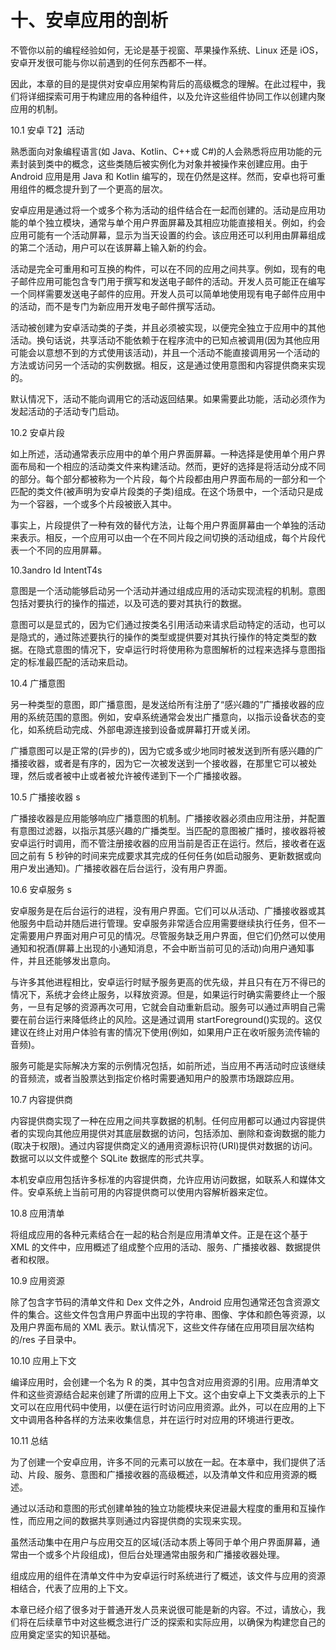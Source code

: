 # 十、安卓应用的剖析

不管你以前的编程经验如何，无论是基于视窗、苹果操作系统、Linux 还是 iOS，安卓开发很可能与你以前遇到的任何东西都不一样。

因此，本章的目的是提供对安卓应用架构背后的高级概念的理解。在此过程中，我们将详细探索可用于构建应用的各种组件，以及允许这些组件协同工作以创建内聚应用的机制。

10.1 安卓 T2】活动

熟悉面向对象编程语言(如 Java、Kotlin、C++或 C#)的人会熟悉将应用功能的元素封装到类中的概念，这些类随后被实例化为对象并被操作来创建应用。由于 Android 应用是用 Java 和 Kotlin 编写的，现在仍然是这样。然而，安卓也将可重用组件的概念提升到了一个更高的层次。

安卓应用是通过将一个或多个称为活动的组件结合在一起而创建的。活动是应用功能的单个独立模块，通常与单个用户界面屏幕及其相应功能直接相关。例如，约会应用可能有一个活动屏幕，显示为当天设置的约会。该应用还可以利用由屏幕组成的第二个活动，用户可以在该屏幕上输入新的约会。

活动是完全可重用和可互换的构件，可以在不同的应用之间共享。例如，现有的电子邮件应用可能包含专门用于撰写和发送电子邮件的活动。开发人员可能正在编写一个同样需要发送电子邮件的应用。开发人员可以简单地使用现有电子邮件应用中的活动，而不是专门为新应用开发电子邮件撰写活动。

活动被创建为安卓活动类的子类，并且必须被实现，以便完全独立于应用中的其他活动。换句话说，共享活动不能依赖于在程序流中的已知点被调用(因为其他应用可能会以意想不到的方式使用该活动)，并且一个活动不能直接调用另一个活动的方法或访问另一个活动的实例数据。相反，这是通过使用意图和内容提供商来实现的。

默认情况下，活动不能向调用它的活动返回结果。如果需要此功能，活动必须作为发起活动的子活动专门启动。

10.2 安卓片段

如上所述，活动通常表示应用中的单个用户界面屏幕。一种选择是使用单个用户界面布局和一个相应的活动类文件来构建活动。然而，更好的选择是将活动分成不同的部分。每个部分都被称为一个片段，每个片段都由用户界面布局的一部分和一个匹配的类文件(被声明为安卓片段类的子类)组成。在这个场景中，一个活动只是成为一个容器，一个或多个片段被嵌入其中。

事实上，片段提供了一种有效的替代方法，让每个用户界面屏幕由一个单独的活动来表示。相反，一个应用可以由一个在不同片段之间切换的活动组成，每个片段代表一个不同的应用屏幕。

10.3andro Id IntentT4s

意图是一个活动能够启动另一个活动并通过组成应用的活动实现流程的机制。意图包括对要执行的操作的描述，以及可选的要对其执行的数据。

意图可以是显式的，因为它们通过按类名引用活动来请求启动特定的活动，也可以是隐式的，通过陈述要执行的操作的类型或提供要对其执行操作的特定类型的数据。在隐式意图的情况下，安卓运行时将使用称为意图解析的过程来选择与意图指定的标准最匹配的活动来启动。

10.4 广播意图

另一种类型的意图，即广播意图，是发送给所有注册了“感兴趣的”广播接收器的应用的系统范围的意图。例如，安卓系统通常会发出广播意向，以指示设备状态的变化，如系统启动完成、外部电源连接到设备或屏幕打开或关闭。

广播意图可以是正常的(异步的)，因为它或多或少地同时被发送到所有感兴趣的广播接收器，或者是有序的，因为它一次被发送到一个接收器，在那里它可以被处理，然后或者被中止或者被允许被传递到下一个广播接收器。

10.5 广播接收器 s

广播接收器是应用能够响应广播意图的机制。广播接收器必须由应用注册，并配置有意图过滤器，以指示其感兴趣的广播类型。当匹配的意图被广播时，接收器将被安卓运行时调用，而不管注册接收器的应用当前是否正在运行。然后，接收者在返回之前有 5 秒钟的时间来完成要求其完成的任何任务(如启动服务、更新数据或向用户发出通知)。广播接收器在后台运行，没有用户界面。

10.6 安卓服务 s

安卓服务是在后台运行的进程，没有用户界面。它们可以从活动、广播接收器或其他服务中启动并随后进行管理。安卓服务非常适合应用需要继续执行任务，但不一定需要用户界面对用户可见的情况。尽管服务缺乏用户界面，但它们仍然可以使用通知和祝酒(屏幕上出现的小通知消息，不会中断当前可见的活动)向用户通知事件，并且还能够发出意向。

与许多其他进程相比，安卓运行时赋予服务更高的优先级，并且只有在万不得已的情况下，系统才会终止服务，以释放资源。但是，如果运行时确实需要终止一个服务，一旦有足够的资源再次可用，它就会自动重新启动。服务可以通过声明自己需要在前台运行来降低终止的风险。这是通过调用 startForeground()实现的。这仅建议在终止对用户体验有害的情况下使用(例如，如果用户正在收听服务流传输的音频)。

服务可能是实际解决方案的示例情况包括，如前所述，当应用不再活动时应该继续的音频流，或者当股票达到指定价格时需要通知用户的股票市场跟踪应用。

10.7 内容提供商

内容提供商实现了一种在应用之间共享数据的机制。任何应用都可以通过内容提供者的实现向其他应用提供对其底层数据的访问，包括添加、删除和查询数据的能力(取决于权限)。通过内容提供商定义的通用资源标识符(URI)提供对数据的访问。数据可以以文件或整个 SQLite 数据库的形式共享。

本机安卓应用包括许多标准的内容提供商，允许应用访问数据，如联系人和媒体文件。安卓系统上当前可用的内容提供商可以使用内容解析器来定位。

10.8 应用清单

将组成应用的各种元素结合在一起的粘合剂是应用清单文件。正是在这个基于 XML 的文件中，应用概述了组成整个应用的活动、服务、广播接收器、数据提供者和权限。

10.9 应用资源

除了包含字节码的清单文件和 Dex 文件之外，Android 应用包通常还包含资源文件的集合。这些文件包含用户界面中出现的字符串、图像、字体和颜色等资源，以及用户界面布局的 XML 表示。默认情况下，这些文件存储在应用项目层次结构的/res 子目录中。

10.10 应用上下文

编译应用时，会创建一个名为 R 的类，其中包含对应用资源的引用。应用清单文件和这些资源结合起来创建了所谓的应用上下文。这个由安卓上下文类表示的上下文可以在应用代码中使用，以便在运行时访问应用资源。此外，可以在应用的上下文中调用各种各样的方法来收集信息，并在运行时对应用的环境进行更改。

10.11 总结

为了创建一个安卓应用，许多不同的元素可以放在一起。在本章中，我们提供了活动、片段、服务、意图和广播接收器的高级概述，以及清单文件和应用资源的概述。

通过以活动和意图的形式创建单独的独立功能模块来促进最大程度的重用和互操作性，而应用之间的数据共享则通过内容提供商的实现来实现。

虽然活动集中在用户与应用交互的区域(活动本质上等同于单个用户界面屏幕，通常由一个或多个片段组成)，但后台处理通常由服务和广播接收器处理。

组成应用的组件在清单文件中为安卓运行时系统进行了概述，该文件与应用的资源相结合，代表了应用的上下文。

本章已经介绍了很多对于普通开发人员来说很可能是新的内容。不过，请放心，我们将在后续章节中对这些概念进行广泛的探索和实际应用，以确保为构建您自己的应用奠定坚实的知识基础。